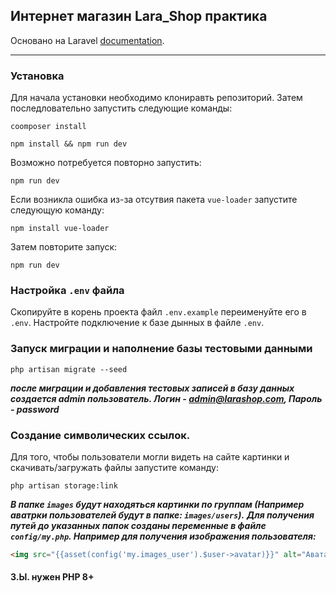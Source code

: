 ## Интернет магазин Lara_Shop практика

Основано на Laravel [documentation](https://laravel.com/docs).

---
### Установка

Для начала установки необходимо клониравть репозиторий. Затем последловательно запустить следующие команды:

```bach
coomposer install
```

```bach
npm install && npm run dev
```

Возможно потребуется повторно запустить:
```bach
npm run dev
```

Если возникла ошибка из-за отсутвия пакета `vue-loader` запустите следующую команду:
```bach
npm install vue-loader
```
Затем повторите запуск:
```bach
npm run dev
```
### Настройка `.env` файла

Скопируйте в корень проекта файл `.env.example` переименуйте его в `.env`. Настройте подключение к базе дынных в файле `.env`.

### Запуск миграции и наполнение базы тестовыми данными

```bach
php artisan migrate --seed
```
***после миграции и добавления тестовых записей в базу данных создается admin пользователь. Логин - admin@larashop.com, Пароль - password***

### Создание символических ссылок.

Для того, чтобы пользователи могли видеть на сайте картинки и скачивать/загружать файлы запустите команду:
```bach
php artisan storage:link
```
***В папке `images` будут находяться картинки по группам (Например аватрки пользователей будут в папке: `images/users`).***
***Для получения путей до указанных папок созданы переменные в файле `config/my.php`. Например для получения изображения пользователя:***
```html
<img src="{{asset(config('my.images_user').$user->avatar)}}" alt="Аватар пользователя">
```
#### З.Ы. нужен PHP 8+
